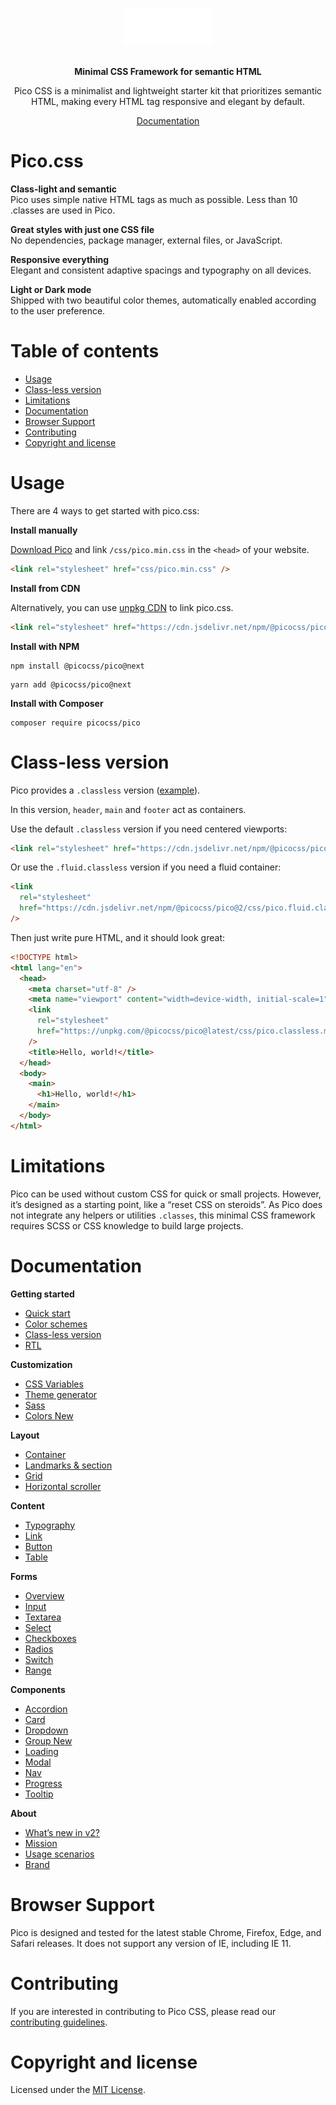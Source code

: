 <p align="center" style="padding: 1rem;">
  <a href="https://picocss.com/">
    <img src=".github/logo.svg" width="auto" height="60">
  </a>
</p>

<p align="center">
  <strong>Minimal CSS Framework for semantic HTML</strong>
</p>

<p align="center">
 Pico CSS is a minimalist and lightweight starter kit that prioritizes semantic HTML, making every HTML tag responsive and elegant by default.
</p>

<p align="center">
  <a href="https://v2.picocss.com/docs">Documentation</a>
</p>

# Pico.css

**Class-light and semantic**  
Pico uses simple native HTML tags as much as possible. Less than 10 .classes are used in Pico.

**Great styles with just one CSS file**  
No dependencies, package manager, external files, or JavaScript.

**Responsive everything**  
Elegant and consistent adaptive spacings and typography on all devices.

**Light or Dark mode**  
Shipped with two beautiful color themes, automatically enabled according to the user preference.

# Table of contents

- [Usage](#usage)
- [Class-less version](#class-less-version)
- [Limitations](#limitations)
- [Documentation](#documentation)
- [Browser Support](#browser-support)
- [Contributing](#contributing)
- [Copyright and license](#copyright-and-license)

# Usage

There are 4 ways to get started with pico.css:

**Install manually**

[Download Pico](https://github.com/picocss/pico/archive/refs/heads/master.zip) and link `/css/pico.min.css` in the `<head>` of your website.

```html
<link rel="stylesheet" href="css/pico.min.css" />
```

**Install from CDN**

Alternatively, you can use [unpkg CDN](https://unpkg.com/@picocss/pico@latest/) to link pico.css.

```html
<link rel="stylesheet" href="https://cdn.jsdelivr.net/npm/@picocss/pico@2/css/pico.min.css" />
```

**Install with NPM**

```shell
npm install @picocss/pico@next
```

```shell
yarn add @picocss/pico@next
```

**Install with Composer**

```shell
composer require picocss/pico
```

# Class-less version

Pico provides a `.classless` version ([example](https://picocss.com/examples/classless)).

In this version, `header`, `main` and `footer` act as containers.

Use the default `.classless` version if you need centered viewports:

```html
<link rel="stylesheet" href="https://cdn.jsdelivr.net/npm/@picocss/pico@2/css/pico.classless.min.css" />
```

Or use the `.fluid.classless` version if you need a fluid container:

```html
<link
  rel="stylesheet"
  href="https://cdn.jsdelivr.net/npm/@picocss/pico@2/css/pico.fluid.classless.min.css"
/>
```

Then just write pure HTML, and it should look great:

```html
<!DOCTYPE html>
<html lang="en">
  <head>
    <meta charset="utf-8" />
    <meta name="viewport" content="width=device-width, initial-scale=1" />
    <link
      rel="stylesheet"
      href="https://unpkg.com/@picocss/pico@latest/css/pico.classless.min.css"
    />
    <title>Hello, world!</title>
  </head>
  <body>
    <main>
      <h1>Hello, world!</h1>
    </main>
  </body>
</html>
```

# Limitations

Pico can be used without custom CSS for quick or small projects. However, it’s designed as a starting point, like a “reset CSS on steroids”. As Pico does not integrate any helpers or utilities `.classes`, this minimal CSS framework requires SCSS or CSS knowledge to build large projects.

# Documentation

**Getting started**

- [Quick start](https://v2.picocss.com/docs)
- [Color schemes](https://v2.picocss.com/docs/color-schemes)
- [Class-less version](https://v2.picocss.com/docs/classless)
- [RTL](https://v2.picocss.com/docs/rtl)

**Customization**

- [CSS Variables](https://v2.picocss.com/docs/css-variables)
- [Theme generator](https://v2.picocss.com/docs/theme-generator)
- [Sass](https://v2.picocss.com/docs/sass)
- [Colors New](https://v2.picocss.com/docs/colors)

**Layout**

- [Container](https://v2.picocss.com/docs/container)
- [Landmarks & section](https://v2.picocss.com/docs/landmarks-section)
- [Grid](https://v2.picocss.com/docs/grid)
- [Horizontal scroller](https://v2.picocss.com/docs/scroller)

**Content**

- [Typography](https://v2.picocss.com/docs/typography)
- [Link](https://v2.picocss.com/docs/link)
- [Button](https://v2.picocss.com/docs/button)
- [Table](https://v2.picocss.com/docs/table)

**Forms**

- [Overview](https://v2.picocss.com/docs/forms)
- [Input](https://v2.picocss.com/docs/forms/input)
- [Textarea](https://v2.picocss.com/docs/forms/textarea)
- [Select](https://v2.picocss.com/docs/forms/select)
- [Checkboxes](https://v2.picocss.com/docs/forms/checkboxes)
- [Radios](https://v2.picocss.com/docs/forms/radios)
- [Switch](https://v2.picocss.com/docs/forms/switch)
- [Range](https://v2.picocss.com/docs/forms/range)

**Components**

- [Accordion](https://v2.picocss.com/docs/accordion)
- [Card](https://v2.picocss.com/docs/card)
- [Dropdown](https://v2.picocss.com/docs/dropdown)
- [Group New](https://v2.picocss.com/docs/group)
- [Loading](https://v2.picocss.com/docs/loading)
- [Modal](https://v2.picocss.com/docs/modal)
- [Nav](https://v2.picocss.com/docs/nav)
- [Progress](https://v2.picocss.com/docs/progress)
- [Tooltip](https://v2.picocss.com/docs/tooltip)

**About**

- [What’s new in v2?](https://v2.picocss.com/docs/v2)
- [Mission](https://v2.picocss.com/docs/mission)
- [Usage scenarios](https://v2.picocss.com/docs/usage-scenarios)
- [Brand](https://v2.picocss.com/docs/brand)

# Browser Support

Pico is designed and tested for the latest stable Chrome, Firefox, Edge, and Safari releases. It does not support any version of IE, including IE 11.

# Contributing

If you are interested in contributing to Pico CSS, please read our [contributing guidelines](https://github.com/picocss/pico/blob/master/.github/CONTRIBUTING.md).

# Copyright and license

Licensed under the [MIT License](https://github.com/picocss/pico/blob/master/LICENSE.md).